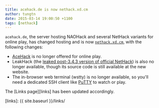 ```yaml
---
title: acehack.de is now nethack.xd.cm
author: tungtn
date: 2015-03-14 19:00:50 +1100
tags: [nethack]
---
```

`acehack.de`, the server hosting NAOHack and several NetHack variants for online play, has changed hosting and is now [`nethack.xd.cm`][nethack-xd-cm], with the following changes:

* [AceHack][acehack] is no longer offered for online play.
* LeakHack (the [leaked post-3.4.3 version of official NetHack][leakhack]) is also no longer available, though its source code is still available at the new website.
* The in-browser web terminal (wstty) is no longer available, so you'll need a dedicated SSH client like [PuTTY][putty] to watch or play.

The [Links page][links] has been updated accordingly.

[nethack-xd-cm]: https://nethack.xd.cm
[acehack]: http://nethackwiki.com/wiki/AceHack
[leakhack]: http://nethackwiki.com/wiki/Leaked_development_version
[putty]: http://www.chiark.greenend.org.uk/~sgtatham/putty/
[links]: {{ site.baseurl }}/links/
